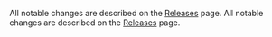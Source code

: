 All notable changes are described on the [Releases](https://github.com/oliviertassinari/babel-plugin-transform-react-remove-prop-types/releases) page.
                                                                                                                                                                                                                                                                                                                                                                    All notable changes are described on the [Releases](https://github.com/oliviertassinari/babel-plugin-transform-react-remove-prop-types/releases) page.
